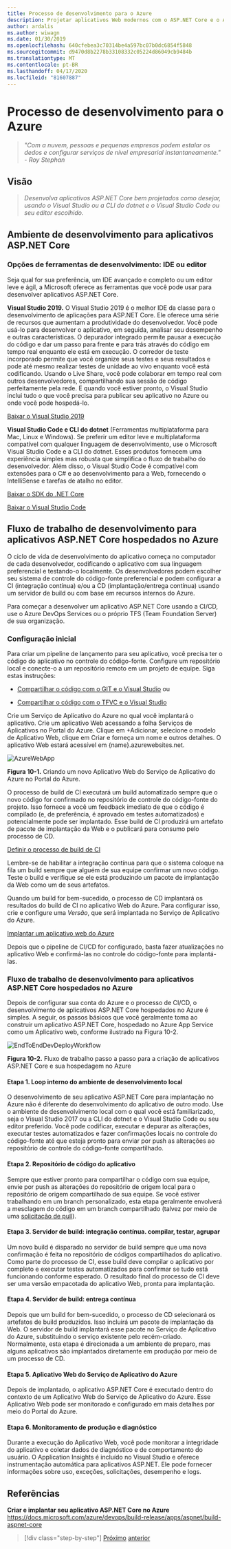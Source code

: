 ```yaml
---
title: Processo de desenvolvimento para o Azure
description: Projetar aplicativos Web modernos com o ASP.NET Core e o Azure | Processo de desenvolvimento para o Azure
author: ardalis
ms.author: wiwagn
ms.date: 01/30/2019
ms.openlocfilehash: 640cfebea3c70314be4a597bc07b0dc6854f5848
ms.sourcegitcommit: d9470d8b2278b33108332c05224d86049cb9484b
ms.translationtype: MT
ms.contentlocale: pt-BR
ms.lasthandoff: 04/17/2020
ms.locfileid: "81607887"
---
```

# <a name="development-process-for-azure"></a>Processo de desenvolvimento para o Azure

> _"Com a nuvem, pessoas e pequenas empresas podem estalar os dedos e configurar serviços de nível empresarial instantaneamente."_  
> _- Roy Stephan_

## <a name="vision"></a>Visão

> *Desenvolva aplicativos ASP.NET Core bem projetados como desejar, usando o Visual Studio ou a CLI do dotnet e o Visual Studio Code ou seu editor escolhido.*

## <a name="development-environment-for-aspnet-core-apps"></a>Ambiente de desenvolvimento para aplicativos ASP.NET Core

### <a name="development-tools-choices-ide-or-editor"></a>Opções de ferramentas de desenvolvimento: IDE ou editor

Seja qual for sua preferência, um IDE avançado e completo ou um editor leve e ágil, a Microsoft oferece as ferramentas que você pode usar para desenvolver aplicativos ASP.NET Core.

**Visual Studio 2019.** O Visual Studio 2019 é o melhor IDE da classe para o desenvolvimento de aplicações para ASP.NET Core. Ele oferece uma série de recursos que aumentam a produtividade do desenvolvedor. Você pode usá-lo para desenvolver o aplicativo, em seguida, analisar seu desempenho e outras características. O depurador integrado permite pausar a execução do código e dar um passo para frente e para trás através do código em tempo real enquanto ele está em execução. O corredor de teste incorporado permite que você organize seus testes e seus resultados e pode até mesmo realizar testes de unidade ao vivo enquanto você está codificando. Usando o Live Share, você pode colaborar em tempo real com outros desenvolvedores, compartilhando sua sessão de código perfeitamente pela rede. E quando você estiver pronto, o Visual Studio inclui tudo o que você precisa para publicar seu aplicativo no Azure ou onde você pode hospedá-lo.

[Baixar o Visual Studio 2019](https://aka.ms/vsdownload?utm_source=mscom&utm_campaign=msdocs)

**Visual Studio Code e CLI do dotnet** (Ferramentas multiplataforma para Mac, Linux e Windows). Se preferir um editor leve e multiplataforma compatível com qualquer linguagem de desenvolvimento, use o Microsoft Visual Studio Code e a CLI do dotnet. Esses produtos fornecem uma experiência simples mas robusta que simplifica o fluxo de trabalho do desenvolvedor. Além disso, o Visual Studio Code é compatível com extensões para o C\# e ao desenvolvimento para a Web, fornecendo o IntelliSense e tarefas de atalho no editor.

[Baixar o SDK do .NET Core](https://dotnet.microsoft.com/download)

[Baixar o Visual Studio Code](https://code.visualstudio.com/download)

## <a name="development-workflow-for-azure-hosted-aspnet-core-apps"></a>Fluxo de trabalho de desenvolvimento para aplicativos ASP.NET Core hospedados no Azure

O ciclo de vida de desenvolvimento do aplicativo começa no computador de cada desenvolvedor, codificando o aplicativo com sua linguagem preferencial e testando-o localmente. Os desenvolvedores podem escolher seu sistema de controle do código-fonte preferencial e podem configurar a CI (integração contínua) e/ou a CD (implantação/entrega contínua) usando um servidor de build ou com base em recursos internos do Azure.

Para começar a desenvolver um aplicativo ASP.NET Core usando a CI/CD, use o Azure DevOps Services ou o próprio TFS (Team Foundation Server) de sua organização.

### <a name="initial-setup"></a>Configuração inicial

Para criar um pipeline de lançamento para seu aplicativo, você precisa ter o código do aplicativo no controle do código-fonte. Configure um repositório local e conecte-o a um repositório remoto em um projeto de equipe. Siga estas instruções:

- [Compartilhar o código com o GIT e o Visual Studio](https://docs.microsoft.com/azure/devops/git/share-your-code-in-git-vs) ou

- [Compartilhar o código com o TFVC e o Visual Studio](https://docs.microsoft.com/azure/devops/tfvc/share-your-code-in-tfvc-vs)

Crie um Serviço de Aplicativo do Azure no qual você implantará o aplicativo. Crie um aplicativo Web acessando a folha Serviços de Aplicativos no Portal do Azure. Clique em +Adicionar, selecione o modelo de Aplicativo Web, clique em Criar e forneça um nome e outros detalhes. O aplicativo Web estará acessível em {name}.azurewebsites.net.

![AzureWebApp](./media/image10-2.png)

**Figura 10-1.** Criando um novo Aplicativo Web do Serviço de Aplicativo do Azure no Portal do Azure.

O processo de build de CI executará um build automatizado sempre que o novo código for confirmado no repositório de controle do código-fonte do projeto. Isso fornece a você um feedback imediato de que o código é compilado (e, de preferência, é aprovado em testes automatizados) e potencialmente pode ser implantado. Esse build de CI produzirá um artefato de pacote de implantação da Web e o publicará para consumo pelo processo de CD.

[Definir o processo de build de CI](https://docs.microsoft.com/azure/devops/pipelines/ecosystems/dotnet-core)

Lembre-se de habilitar a integração contínua para que o sistema coloque na fila um build sempre que alguém de sua equipe confirmar um novo código. Teste o build e verifique se ele está produzindo um pacote de implantação da Web como um de seus artefatos.

Quando um build for bem-sucedido, o processo de CD implantará os resultados do build de CI no aplicativo Web do Azure. Para configurar isso, crie e configure uma *Versão*, que será implantada no Serviço de Aplicativo do Azure.

[Implantar um aplicativo web do Azure](https://docs.microsoft.com/azure/devops/pipelines/targets/webapp)

Depois que o pipeline de CI/CD for configurado, basta fazer atualizações no aplicativo Web e confirmá-las no controle do código-fonte para implantá-las.

### <a name="workflow-for-developing-azure-hosted-aspnet-core-applications"></a>Fluxo de trabalho de desenvolvimento para aplicativos ASP.NET Core hospedados no Azure

Depois de configurar sua conta do Azure e o processo de CI/CD, o desenvolvimento de aplicativos ASP.NET Core hospedados no Azure é simples. A seguir, os passos básicos que você geralmente toma ao construir um aplicativo ASP.NET Core, hospedado no Azure App Service como um Aplicativo web, conforme ilustrado na Figura 10-2.

![EndToEndDevDeployWorkflow](./media/image10-3.png)

**Figura 10-2.** Fluxo de trabalho passo a passo para a criação de aplicativos ASP.NET Core e sua hospedagem no Azure

#### <a name="step-1-local-dev-environment-inner-loop"></a>Etapa 1. Loop interno do ambiente de desenvolvimento local

O desenvolvimento de seu aplicativo ASP.NET Core para implantação no Azure não é diferente do desenvolvimento do aplicativo de outro modo. Use o ambiente de desenvolvimento local com o qual você está familiarizado, seja o Visual Studio 2017 ou a CLI do dotnet e o Visual Studio Code ou seu editor preferido. Você pode codificar, executar e depurar as alterações, executar testes automatizados e fazer confirmações locais no controle do código-fonte até que esteja pronto para enviar por push as alterações ao repositório de controle do código-fonte compartilhado.

#### <a name="step-2-application-code-repository"></a>Etapa 2. Repositório de código do aplicativo

Sempre que estiver pronto para compartilhar o código com sua equipe, envie por push as alterações do repositório de origem local para o repositório de origem compartilhado de sua equipe. Se você estiver trabalhando em um branch personalizado, esta etapa geralmente envolverá a mesclagem do código em um branch compartilhado (talvez por meio de uma [solicitação de pull](https://docs.microsoft.com/azure/devops/git/pull-requests)).

#### <a name="step-3-build-server-continuous-integration-build-test-package"></a>Etapa 3. Servidor de build: integração contínua. compilar, testar, agrupar

Um novo build é disparado no servidor de build sempre que uma nova confirmação é feita no repositório de códigos compartilhados do aplicativo. Como parte do processo de CI, esse build deve compilar o aplicativo por completo e executar testes automatizados para confirmar se tudo está funcionando conforme esperado. O resultado final do processo de CI deve ser uma versão empacotada do aplicativo Web, pronta para implantação.

#### <a name="step-4-build-server-continuous-delivery"></a>Etapa 4. Servidor de build: entrega contínua

Depois que um build for bem-sucedido, o processo de CD selecionará os artefatos de build produzidos. Isso incluirá um pacote de implantação da Web. O servidor de build implantará esse pacote no Serviço de Aplicativo do Azure, substituindo o serviço existente pelo recém-criado. Normalmente, esta etapa é direcionada a um ambiente de preparo, mas alguns aplicativos são implantados diretamente em produção por meio de um processo de CD.

#### <a name="step-5-azure-app-service-web-app"></a>Etapa 5. Aplicativo Web do Serviço de Aplicativo do Azure

Depois de implantado, o aplicativo ASP.NET Core é executado dentro do contexto de um Aplicativo Web do Serviço de Aplicativo do Azure. Esse Aplicativo Web pode ser monitorado e configurado em mais detalhes por meio do Portal do Azure.

#### <a name="step-6-production-monitoring-and-diagnostics"></a>Etapa 6. Monitoramento de produção e diagnóstico

Durante a execução do Aplicativo Web, você pode monitorar a integridade do aplicativo e coletar dados de diagnóstico e de comportamento do usuário. O Application Insights é incluído no Visual Studio e oferece instrumentação automática para aplicativos ASP.NET. Ele pode fornecer informações sobre uso, exceções, solicitações, desempenho e logs.

## <a name="references"></a>Referências

**Criar e implantar seu aplicativo ASP.NET Core no Azure**  
<https://docs.microsoft.com/azure/devops/build-release/apps/aspnet/build-aspnet-core>

>[!div class="step-by-step"]
>[Próximo](test-asp-net-core-mvc-apps.md)
>[anterior](azure-hosting-recommendations-for-asp-net-web-apps.md)

